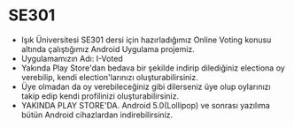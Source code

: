 # SE301
- Işık Üniversitesi SE301 dersi için hazırladığımız Online Voting konusu altında çalıştığımız Android Uygulama projemiz.
- Uygulamamızın Adı: I-Voted
- Yakında Play Store'dan bedava bir şekilde indirip dilediğiniz electiona oy verebilip, kendi election'larınızı oluşturabilirsiniz.
- Üye olmadan da oy verebileceğiniz gibi dilerseniz üye olup oylarınızı takip edip kendi profilinizi oluşturabilirsiniz.
- YAKINDA PLAY STORE'DA. Android 5.0(Lollipop) ve sonrası yazılıma bütün Android cihazlardan indirebilirsiniz.
